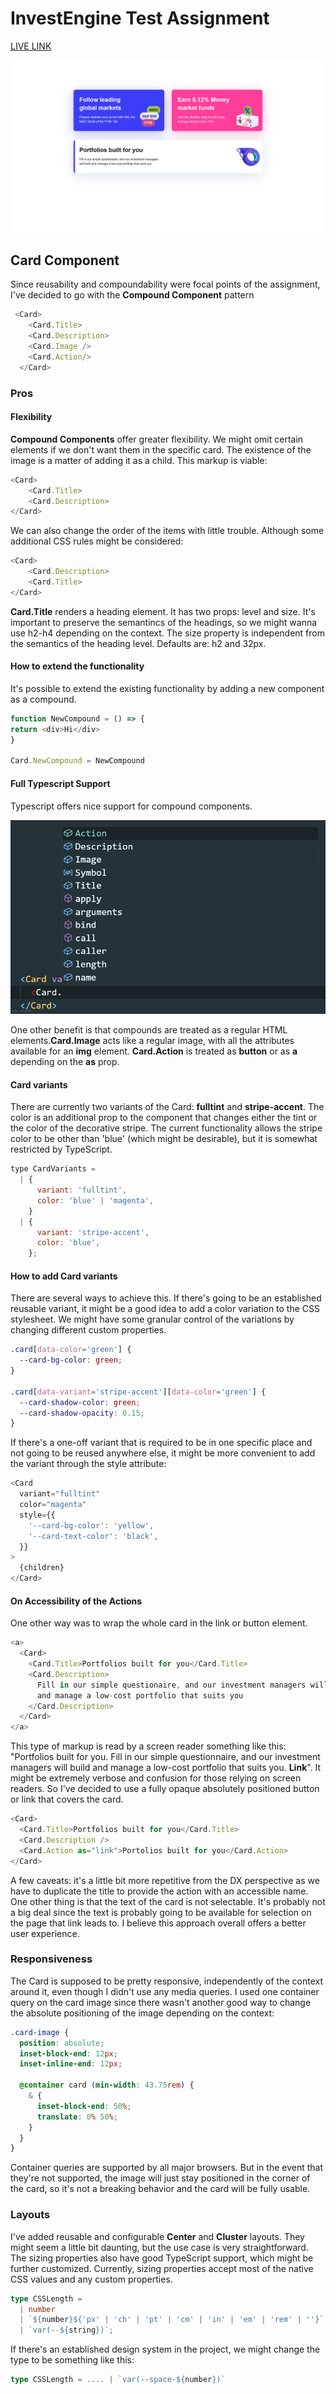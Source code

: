 # InvestEngine Test Assignment

[LIVE LINK](https://investengine.vercel.app/)

![InvestEngine screenshot](/public/Screenshot.png)

## Card Component

Since reusability and compoundability were focal points of the assignment, I've decided to go with the **Compound Component** pattern

```ts
 <Card>
    <Card.Title>
    <Card.Description>
    <Card.Image />
    <Card.Action/>
  </Card>
```

### Pros

#### Flexibility

**Compound Components** offer greater flexibility. We might omit certain elements if we don't want them in the specific card. The existence of the image is a matter of adding it as a child. This markup is viable:

```js
<Card>
    <Card.Title>
    <Card.Description>
</Card>
```

We can also change the order of the items with little trouble. Although some additional CSS rules might be considered:

```js
<Card>
    <Card.Description>
    <Card.Title>
</Card>
```

**Card.Title** renders a heading element. It has two props: level and size. It's important to preserve the semantincs of the headings, so we might wanna use h2-h4 depending on the context. The size property is independent from the semantics of the heading level. Defaults are: h2 and 32px.

#### How to extend the functionality

It's possible to extend the existing functionality by adding a new component as a compound.

```js
function NewCompound = () => {
return <div>Hi</div>
}

Card.NewCompound = NewCompound
```

#### Full Typescript Support

Typescript offers nice support for compound components.

![Autocomplete](/public/Compound-autocomplete.png)

One other benefit is that compounds are treated as a regular HTML elements.**Card.Image** acts like a regular image, with all the attributes available for an **img** element.
**Card.Action** is treated as **button** or as **a** depending on the **as** prop.

#### Card variants

There are currently two variants of the Card: **fulltint** and **stripe-accent**. The color is an additional prop to the component that changes either the tint or the color of the decorative stripe. The current functionality allows the stripe color to be other than 'blue' (which might be desirable), but it is somewhat restricted by TypeScript.

```js
type CardVariants =
  | {
      variant: 'fulltint',
      color: 'blue' | 'magenta',
    }
  | {
      variant: 'stripe-accent',
      color: 'blue',
    };
```

#### How to add Card variants

There are several ways to achieve this. If there's going to be an established reusable variant, it might be a good idea to add a color variation to the CSS stylesheet. We might have some granular control of the variations by changing different custom properties.

```css
.card[data-color='green'] {
  --card-bg-color: green;
}

.card[data-variant='stripe-accent'][data-color='green'] {
  --card-shadow-color: green;
  --card-shadow-opacity: 0.15;
}
```

If there's a one-off variant that is required to be in one specific place and not going to be reused anywhere else, it might be more convenient to add the variant through the style attribute:

```js
<Card
  variant="fulltint"
  color="magenta"
  style={{
    '--card-bg-color': 'yellow',
    '--card-text-color': 'black',
  }}
>
  {children}
</Card>
```

#### On Accessibility of the Actions

One other way was to wrap the whole card in the link or button element.

```js
<a>
  <Card>
    <Card.Title>Portfolios built for you</Card.Title>
    <Card.Description>
      Fill in our simple questionaire, and our investment managers will build
      and manage a low-cost portfolio that suits you
    </Card.Description>
  </Card>
</a>
```

This type of markup is read by a screen reader something like this: "Portfolios built for you. Fill in our simple questionnaire, and our investment managers will build and manage a low-cost portfolio that suits you. **Link**". It might be extremely verbose and confusion for those relying on screen readers.
So I've decided to use a fully opaque absolutely positioned button or link that covers the card.

```js
<Card>
  <Card.Title>Portfolios built for you</Card.Title>
  <Card.Description />
  <Card.Action as="link">Portolios built for you</Card.Action>
</Card>
```

A few caveats: it's a little bit more repetitive from the DX perspective as we have to duplicate the title to provide the action with an accessible name. One other thing is that the text of the card is not selectable. It's probably not a big deal since the text is probably going to be available for selection on the page that link leads to. I believe this approach overall offers a better user experience.

### Responsiveness

The Card is supposed to be pretty responsive, independently of the context around it, even though I didn't use any media queries. I used one container query on the card image since there wasn't another good way to change the absolute positioning of the image depending on the context:

```css
.card-image {
  position: absolute;
  inset-block-end: 12px;
  inset-inline-end: 12px;

  @container card (min-width: 43.75rem) {
    & {
      inset-block-end: 50%;
      translate: 0% 50%;
    }
  }
}
```

Container queries are supported by all major browsers. But in the event that they're not supported, the image will just stay positioned in the corner of the card, so it's not a breaking behavior and the card will be fully usable.

### Layouts

I've added reusable and configurable **Center** and **Cluster** layouts. They might seem a little bit daunting, but the use case is very straightforward. The sizing properties also have good TypeScript support, which might be further customized. Currently, sizing properties accept most of the native CSS values and any custom properties.

```ts
type CSSLength =
  | number
  | `${number}${'px' | 'ch' | 'pt' | 'cm' | 'in' | 'em' | 'rem' | ''}`
  | `var(--${string})`;
```

If there's an established design system in the project, we might change the type to be something like this:

```ts
type CSSLength = .... | `var(--space-${number})`
```
